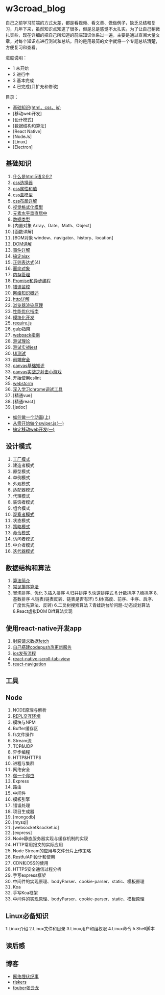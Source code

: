 # w3croad_blog

自己之前学习前端的方式太差，都是看视频、看文章、做做例子，缺乏总结和复习，几年下来，虽然知识点知道了很多，但是总是感觉不太扎实。为了让自己稍微扎实些，现在详细的把自己所知道的前端知识体系过一遍，主要是通过查阅大量文章，对每个知识点进行测试和总结。目的是用最简的文字就将一个专题总结清楚，方便复习和查看。

进度说明：
- 1 未开始
- 2 进行中
- 3 基本完成
- 4 已完成(只扩充和修改)

目录：

- [基础知识(html、css、js)](#基础知识)
- [移动web开发]
- [设计模式]
- [数据结构和算法] 
- [React Native]
- [NodeJs]
- [Linux]
- [Electron]

## 基础知识


1. [什么是html5语义化?](html/语义化.md)
1. [css选择器](html&css/css选择器.md)
1. [css属性和值](html&css/css属性和值.md)
1. [css盒模型](html&css/box-mode/css-box.md)
1. [css布局详解](html&css/布局/basic.md)
1. [视觉格式化模型]()
1. [元素水平垂直居中](html&css/布局/position-center)
1. [数据类型](基础/js/数据类型.md)
1. [内置对象 Array、Date、Math、Object]
1. [函数详解]
1. [BOM对象 window、navigator、history、location]
1. [DOM详解](基础/js/dom/dom.md)
1. [事件详解](基础/js/dom/event.md)
1. [搞定ajax](基础/js/ajax.md)
1. [正则表达式](基础/js/regexp.md)(4)
1. [面向对象](基础/js/面向对象.md)
1. [内存管理](基础/js/内存管理.md)
1. [Promise和异步编程](基础/js/Promise和异步编程.md)
1. [错误监控](issue/错误监控.md)
1. [网络知识概述](性能与工程化/网络知识概述.md)
1. [http详解](性能与工程化/http详解.md)
1. [浏览器渲染原理](性能与工程化/浏览器渲染原理.md)
1. [性能优化指南](性能与工程化/性能优化指南.md)
1. [模块化开发](性能与工程化/模块化开发.md)
1. [require.js](性能与工程化/requirejs.md)
1. [gulp指南](性能与工程化/gulp.md)
1. [webpack指南](性能与工程化/webpack.md)
1. [测试理论](性能与工程化/测试理论.md)
1. [测试实战jest](性能与工程化/测试实战jest.md)
1. [UI测试](性能与工程化/UI测试.md)
1. [前端安全]()
1. [canvas基础知识]()
1. [canvas实战之射击小游戏]()
1. [开始使用eslint]()
1. [webstorm](工具/webpack.md)
1. [深入学习chrome调试工具](工具/chrome-devtools.md)
1. [精通vue]
1. [精通react]
1. [jsdoc]
- [如何做一个动画(上)](基础/html&css/动画/如何做一个动画(上).md)
- [从零开始做个swiper.js(一)]()
- [搞定移动web开发(一)]()

## 设计模式

1. [工厂模式](设计模式/工厂模式)
1. 建造者模式
1. 原型模式
1. 单例模式
1. 外观模式
1. 适配器模式
1. 代理模式
1. 装饰者模式
1. 组合模式
1. [观察者模式](设计模式/观察者模式.md)
1. 状态模式
1. [策略模式](设计模式/策略模式.md)
1. [命令模式](设计模式/命令模式.md)
1. 访问者模式
1. 中介者模式
1. [迭代器模式](设计模式/迭代器模式.md)

## 数据结构和算法

1. [算法简介](数据结构和算法/算法简介.md)
3. [常见排序算法](数据结构和算法/排序算法.md)
1. 冒泡排序、优化
3.插入排序
4.归并排序
5.快速排序式
6.计数排序
7.桶排序
8.基数排序
4.链表(链表反转、链表是否有环)
5.树(高度、前序、中序、后序、广度优先算法、反转)
6.二叉树搜索算法
7.青蛙跳台阶问题-动态规划算法
8.React虚拟DOM Diff算法实现

## 使用react-native开发app


1. [封装请求数据fetch](react-native/fetch.md)
1. [自己搭建codepush热更新服务](react-native/codepush.md)
1. [ios发布流程](react-native/iso_deploy.md)
1. [react-native-scroll-tab-view](react-native/react_native_scroll_tab_view.md)
1. [react-navigation](react_navigation.md)

## 工具



## Node

1. NODE原理与解析
1. [REPL交互环境](node/REPL交互环境.md)
1. 模块与NPM
1. Buffer缓存区
1. fs文件操作
1. Stream流
1. TCP&UDP
1. 异步编程
1. HTTP&HTTPS
1. 进程与集群
1. 网络安全
1. [做一个爬虫](node/做一个爬虫.md)
1. Express
1. 路由
1. 中间件
1. 模板引擎
1. 错误处理
1. 项目生成器
1. [mongodb]
1. [mysql]
1. [websocket&socket.io]
1. [express]
5. Node静态服务器实现与缓存机制的实现
6. HTTP常用报文的实际应用
7. Node Stream的应用与文件分片上传策略
8. RestfulAPI设计和使用
9. CDN和OSS的使用
10. HTTPS安全通信过程分析
1. 手写express框架
2. 中间件的实现原理、bodyParser、cookie-parser、static、模板原理
3. Koa
1. 手写Koa框架
2. 中间件的实现原理、bodyParser、cookie-parser、static、模板原理

## Linux必备知识

1.Linux介绍
2.Linux文件和目录
3.Linux用户和组权限
4.Linux命令
5.Shell脚本



## 读后感

## 博客

- [网络埋伏纪事](http://www.xiaojichao.com/archives/)
- [riskers](https://github.com/riskers/blog/issues)
- [fouber张云龙](https://github.com/fouber/blog)


